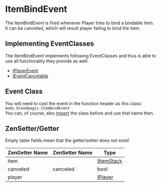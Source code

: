 # ItemBindEvent

The ItemBindEvent is fired whenever Player tries to bind a bindable item.  
It can be canceled, which will result player failing to bind the item.

## Implementing EventClasses
The ItemBindEvent implements following EventClasses and thus is able to use all functionality they provide as well: 

- [IPlayerEvent](/Vanilla/Events/Events/IPlayerEvent)
- [IEventCancelable](/Vanilla/Events/Events/IEventCancelable)

## Event Class
You will need to cast the event in the function header as this class:  
`mods.bloodmagic.ItemBindEvent`  
You can, of course, also [import](/AdvancedFunctions/Import) the class before and use that name then.

## ZenSetter/Getter

Empty table fields mean that the getter/setter does not exist!

| ZenGetter Name | ZenSetter Name | Type                                    |
|----------------|----------------|-----------------------------------------|
| item           |                | [IItemStack](/Vanilla/Items/IItemStack) |
| canceled       | canceled       | bool                                    |
| player         |                | [IPlayer](/Vanilla/Players/IPlayer)     |